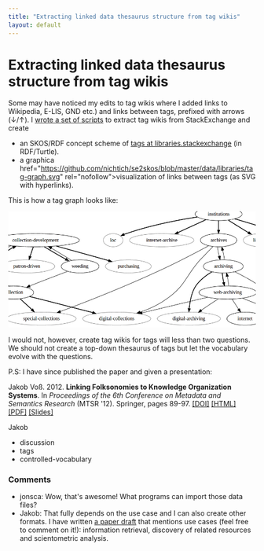 ```yaml
---
title: "Extracting linked data thesaurus structure from tag wikis"
layout: default
---
```

Extracting linked data thesaurus structure from tag wikis
=====================
Some may have noticed my edits to tag wikis where I added links to
Wikipedia, E-LIS, GND etc.) and links between tags, prefixed with arrows
(↓/↑). I [wrote a set of scripts](https://github.com/nichtich/se2skos)
to extract tag wikis from StackExchange and create

-   an SKOS/RDF concept scheme of [tags at
    libraries.stackexchange](https://github.com/nichtich/se2skos/blob/master/data/libraries/tags-as-skos.ttl)
    (in RDF/Turtle).
-   a graphica
    href="https://github.com/nichtich/se2skos/blob/master/data/libraries/tag-graph.svg"
    rel="nofollow"\>visualization of links between tags (as SVG with
    hyperlinks).

This is how a tag graph looks like:

![](https://github.com/nichtich/se2skos/blob/master/samples/sample-graph.png?raw=true)

I would not, however, create tag wikis for tags will less than two
questions. We should not create a top-down thesaurus of tags but let the
vocabulary evolve with the questions.

P.S: I have since published the paper and given a presentation:

Jakob Voß. 2012. **Linking Folksonomies to Knowledge Organization
Systems**. In *Proceedings of the 6th Conference on Metadata and
Semantics Research* (MTSR '12). Springer, pages 89-97.
[[DOI]](http://dx.doi.org/10.1007/978-3-642-35233-1_9)
[[HTML]](http://jakobib.github.com/mtsr2012/paper.html)
[[PDF]](http://jakobib.github.com/mtsr2012/paper.pdf)
[[Slides]](http://de.slideshare.net/nichtich/linking-folksonomies-to-knowledge-organization-systems)

Jakob

<ul class="tags"><li class="tag">discussion</li><li class="tag">tags</li><li class="tag">controlled-vocabulary</li></ul>

### Comments ###
* jonsca: Wow, that's awesome! What programs can import those data files?
* Jakob: That fully depends on the use case and I can also create other formats.
I have written [a paper
draft](https://docs.google.com/document/d/1xxgOcAASsZ4X1b3FXuQ835roWCNeiEOPyxedlQIMciM/edit)
that mentions use cases (feel free to comment on it!): information
retrieval, discovery of related resources and scientometric analysis.


